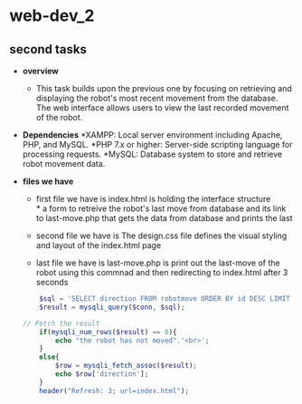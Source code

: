 # web-dev_2
## second tasks  
* **overview**
    * This task builds upon the previous one by focusing on retrieving and displaying the robot's most recent movement from the database. The web interface allows users to view the last recorded movement of the robot.

* **Dependencies**
     *XAMPP: Local server environment including Apache, PHP, and MySQL.
     *PHP 7.x or higher: Server-side scripting language for processing requests.
     *MySQL: Database system to store and retrieve robot movement data.

* **files we have**
    * first file we have is index.html is holding the interface structure   
            * a form to retreive the robot's last move from database and its link to last-move.php that gets the data from database and prints the last

    * second file we have is The design.css file defines the visual styling and layout of the index.html page 

    * last file we have is last-move.php is print out the last-move of the robot using  this commnad and then redirecting to index.html after 3 seconds
    ``` php
        $sql = 'SELECT direction FROM robotmove ORDER BY id DESC LIMIT 1';
        $result = mysqli_query($conn, $sql);

    // Fetch the result
        if(mysqli_num_rows($result) == 0){
            echo "the robot has not moved".'<br>';
        }
        else{
            $row = mysqli_fetch_assoc($result);
            echo $row['direction'];   
        }
        header("Refresh: 3; url=index.html");
    ```
